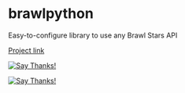 # brawlpython
 
Easy-to-configure library to use any Brawl Stars API

[Project link](https://github.com/0dminnimda/brawlpython)

[![][image]][hyperlink]

  [hyperlink]: https://saythanks.io/to/0dminnimda@gmail.com
  [image]: https://img.shields.io/badge/Say%20Thanks-!-1EAEDB.svg (Say Thanks!)

[![][image]][hyperlink]

  [hyperlink]: https://pypi.org/project/brawlpython
  [image]: https://img.shields.io/pypi/v/brawlpython.svg (PyPi)
